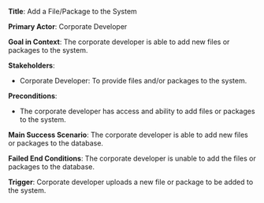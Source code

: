 **Title**: Add a File/Package to the System

**Primary Actor**: Corporate Developer

**Goal in Context**: The corporate developer is able to add new files or packages to the system.

**Stakeholders**: 
 - Corporate Developer: To provide files and/or packages to the system.

**Preconditions**: 
 - The corporate developer has access and ability to add files or packages to the system.

**Main Success Scenario**: The corporate developer is able to add new files or packages to the database.

**Failed End Conditions**: The corporate developer is unable to add the files or packages to the database.

**Trigger**: Corporate developer uploads a new file or package to be added to the system.
